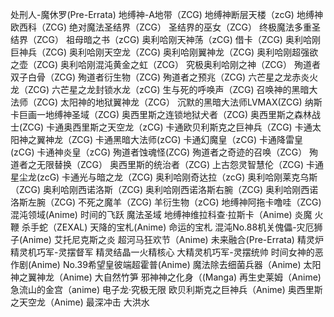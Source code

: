处刑人-魔休罗(Pre-Errata)
地缚神-A地带（ZCG)
地缚神断层天楼（zcG)
地缚神欧西科（ZCG)
绝对魔法圣结界（ZCG）
圣结界的巫女（ZCG）
终极魔法多重圣结界（ZCG）
祖母暗之书（zCG)
奥利哈刚天神荡（zCG)
借卡（ZCG)
奥利哈刚巨神兵（ZCG)
奥利哈刚天空龙（ZCG)
奥利哈刚翼神龙（ZCG)
奥利哈刚超强欲之壶（ZCG)
奥利哈刚混沌黄金之虹（ZCG）
究极奥利哈刚之神（ZCG）
殉道者双子白骨（ZCG)
殉道者衍生物（ZCG)
殉道者之预兆（ZCG)
六芒星之龙赤炎火龙（ZCG)
六芒星之龙封锁水龙（zCG)
生与死的呼唤声（ZCG)
召唤神的黑暗大法师（ZCG)
太阳神的地狱翼神龙（ZCG）
沉默的黑暗大法师LVMAX(ZCG)
纳斯卡巨画一地缚神圣域（ZCG)
奥西里斯之连锁地狱犬者（ZCG)
奥西里斯之森林战士(ZCG)
卡通奥西里斯之天空龙（zCG)
卡通欧贝利斯克之巨神兵（ZCG)
卡通太阳神之翼神龙（ZCG)
卡通黑暗大法师(zCG)
卡通幻魔皇（zCG)
卡通降雷皇(zCG)
卡通神炎皇（zCG)
殉道者蚀魂怪(ZCG)
殉道者之奇迹的召唤（ZCG）
殉道者之无限替换（ZCG）
奥西里斯的统治者（ZCG)
上古怨灵智慧伦（ZCG)
卡通星尘龙(zcG)
卡通光与暗之龙（ZCG)
奥利哈刚奇达拉（zcG)
奥利哈刚莱克乌斯（ZCG)
奥利哈刚西诺洛斯（ZCG)
奥利哈刚西诺洛斯右腕（ZCG)
奥利哈刚西诺洛斯左腕（ZCG)
不死之魔羊（ZCG)
羊衍生物（zCG)
地缚神阿拖卡噜哇（ZCG)
混沌领域(Anime)
时间的飞跃
魔法圣域
地缚神维拉科查·拉斯卡（Anime)
炎魔
火鞭
杀手蛇（ZEXAL)
天降的宝札(Anime)
命运的宝札
混沌No.88机关傀儡-灾厄狮子(Anime)
艾托尼克斯之炎
超河马狂欢节（Anime)
未来融合(Pre-Errata)
精灵炉
精灵机巧军-灵摆督军
精灵结晶一火精核心
大精灵机巧军-灵摆统帅
时间女神的恶作剧(Anime)
No.39希望皇彼端超霍普(Anime)
魔法除去细菌兵器（Anime)
太阳神之翼神龙（Anime)
大自然竹笋
邪神神之化身（(Manga)
再生史莱姆（Anime)
急流山的金宫（anime)
电子龙·究极无限
欧贝利斯克之巨神兵（Anime)
奥西里斯之天空龙（Anime)
最深冲击
大洪水